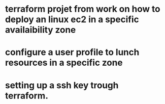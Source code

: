 # terraform projet from work on how to deploy an linux ec2 in a specific availaibility zone
# configure a user profile to lunch resources in a specific zone
# setting up a ssh key trough terraform.
